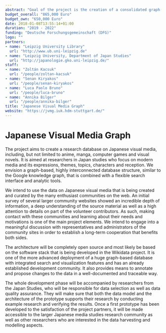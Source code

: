 ```yaml
---
abstract: "Goal of the project is the creation of a consolidated graph-based database on all types of Japanese visual media, specifically manga, anime and chracter-driven computer games like visual novels. Data models and retrieval functions will be modelled to conform to the requirements of researchers from the fields of Japan studies or media science"
budget_overall: "865,000 Euro"
budget_own: "650,000 Euro"
date: 2018-01-08T13:55:14+01:00
duration: "2019 - 2022"
funding: "Deutsche Forschungsgemeinschaft (DFG)"
logo: ""
partners:
- name: "Leipzig University Library"
  url: "http://www.ub.uni-leipzig.de"
- name: "Leipzig University, Department of Japan Studies"
  url: "http://japanologie.gko.uni-leipzig.de/"
staff: 
- name: "Zoltán Kacsuk"
  url: "/people/zoltan-kacsuk"
- name: "Senan Kiryakos"
  url: "/people/senan-kiryakos"
- name: "Luca Paolo Bruno"
  url: "/people/luca-bruno"
- name: "Annika Bilger"
  url: "/people/annika-bilger"
title: "Japanese Visual Media Graph"
website: "https://jvmg.iuk.hdm-stuttgart.de/"
---
```


# Japanese Visual Media Graph

The project aims to create a research database on Japanese visual media, including, but not limited to anime, manga, computer games and visual novels. It is aimed at researchers in Japan studies who focus on modern media and its expressions, themes, topics, characters and reception. We envision a graph-based, highly interconnected database structure, similar to the Google knowledge graph, that is combined with a flexible search interface and analytic tools.

We intend to use the data on Japanese visual media that is being created and curated by the many enthusiast communities on the web. An initial survey of several larger community websites showed an incredible depth of information, a deep understanding of the source material as well as a high attention to details on part of the volunteer contributors. As such, making contact with these communities and learning about their needs and motivations is one of the main project elements. We intend to engage into a meaningful discussion with representatives and administrators of the community sites in order to establish a long-term cooperation that benefits both sides.

The architecture will be completely open source and most likely be based on the software stack that is being developed in the Wikidata project. It is one of the more advanced deployment of a huge graph-based database with integrated search and visualization features and has an already established development community. It also provides means to annotate and propose changes to the data in a well-documented and traceable way.

The whole development phase will be accompanied by researchers from the Japan Studies, who will be responsible for data selection as well as data quality assurance. They will make sure that both the data model and the architecture of the prototype supports their research by conducting example research and verifying the results. Once a first prototype has been developed to the satisfaction of the project partners, it will be made accessible to the larger Japanese media studies research community as well as other researchers who are interested in the data harvesting and modelling aspects.
